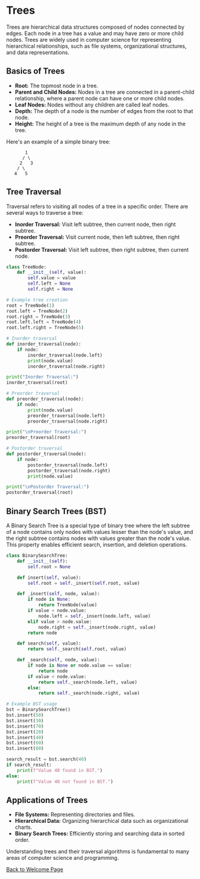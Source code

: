 # Trees

Trees are hierarchical data structures composed of nodes connected by edges. Each node in a tree has a value and may have zero or more child nodes. Trees are widely used in computer science for representing hierarchical relationships, such as file systems, organizational structures, and data representations.

## Basics of Trees

- **Root:** The topmost node in a tree.
- **Parent and Child Nodes:** Nodes in a tree are connected in a parent-child relationship, where a parent node can have one or more child nodes.
- **Leaf Nodes:** Nodes without any children are called leaf nodes.
- **Depth:** The depth of a node is the number of edges from the root to that node.
- **Height:** The height of a tree is the maximum depth of any node in the tree.

Here's an example of a simple binary tree:

```
       1
      / \
     2   3
    / \
   4   5
```

## Tree Traversal

Traversal refers to visiting all nodes of a tree in a specific order. There are several ways to traverse a tree:

- **Inorder Traversal:** Visit left subtree, then current node, then right subtree.
- **Preorder Traversal:** Visit current node, then left subtree, then right subtree.
- **Postorder Traversal:** Visit left subtree, then right subtree, then current node.

```python
class TreeNode:
    def __init__(self, value):
        self.value = value
        self.left = None
        self.right = None

# Example tree creation
root = TreeNode(1)
root.left = TreeNode(2)
root.right = TreeNode(3)
root.left.left = TreeNode(4)
root.left.right = TreeNode(5)

# Inorder traversal
def inorder_traversal(node):
    if node:
        inorder_traversal(node.left)
        print(node.value)
        inorder_traversal(node.right)

print("Inorder Traversal:")
inorder_traversal(root)

# Preorder traversal
def preorder_traversal(node):
    if node:
        print(node.value)
        preorder_traversal(node.left)
        preorder_traversal(node.right)

print("\nPreorder Traversal:")
preorder_traversal(root)

# Postorder traversal
def postorder_traversal(node):
    if node:
        postorder_traversal(node.left)
        postorder_traversal(node.right)
        print(node.value)

print("\nPostorder Traversal:")
postorder_traversal(root)
```

## Binary Search Trees (BST)

A Binary Search Tree is a special type of binary tree where the left subtree of a node contains only nodes with values lesser than the node's value, and the right subtree contains nodes with values greater than the node's value. This property enables efficient search, insertion, and deletion operations.

```python
class BinarySearchTree:
    def __init__(self):
        self.root = None

    def insert(self, value):
        self.root = self._insert(self.root, value)

    def _insert(self, node, value):
        if node is None:
            return TreeNode(value)
        if value < node.value:
            node.left = self._insert(node.left, value)
        elif value > node.value:
            node.right = self._insert(node.right, value)
        return node

    def search(self, value):
        return self._search(self.root, value)

    def _search(self, node, value):
        if node is None or node.value == value:
            return node
        if value < node.value:
            return self._search(node.left, value)
        else:
            return self._search(node.right, value)

# Example BST usage
bst = BinarySearchTree()
bst.insert(50)
bst.insert(30)
bst.insert(70)
bst.insert(20)
bst.insert(40)
bst.insert(60)
bst.insert(80)

search_result = bst.search(40)
if search_result:
    print(f"Value 40 found in BST.")
else:
    print(f"Value 40 not found in BST.")
```

## Applications of Trees

- **File Systems:** Representing directories and files.
- **Hierarchical Data:** Organizing hierarchical data such as organizational charts.
- **Binary Search Trees:** Efficiently storing and searching data in sorted order.

Understanding trees and their traversal algorithms is fundamental to many areas of computer science and programming.

[Back to Welcome Page](0-welcome.md)
